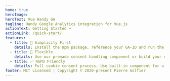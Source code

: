 ```yaml
---
home: true
heroImage:
heroText: Vue Handy GA
tagline: Handy Google Analytics integration for Vue.js
actionText: Getting Started →
actionLink: /quick-start/
features:
  - title: 🚀 Simplicity First
    details: Install the npm package, reference your GA-ID and run the "start" function to start tracking audience.
  - title: 🔧 Flexible
    details: Use our premade consent handling component or build your own using the plugin API
  - title: ✅ RGPD Friendly
    details: Full cookie consent process. Use built-in component for a quick start or simply call plugin's methods in your own vue-components.
footer: MIT Licensed | Copyright © 2020-present Pierre Golfier
---
```

